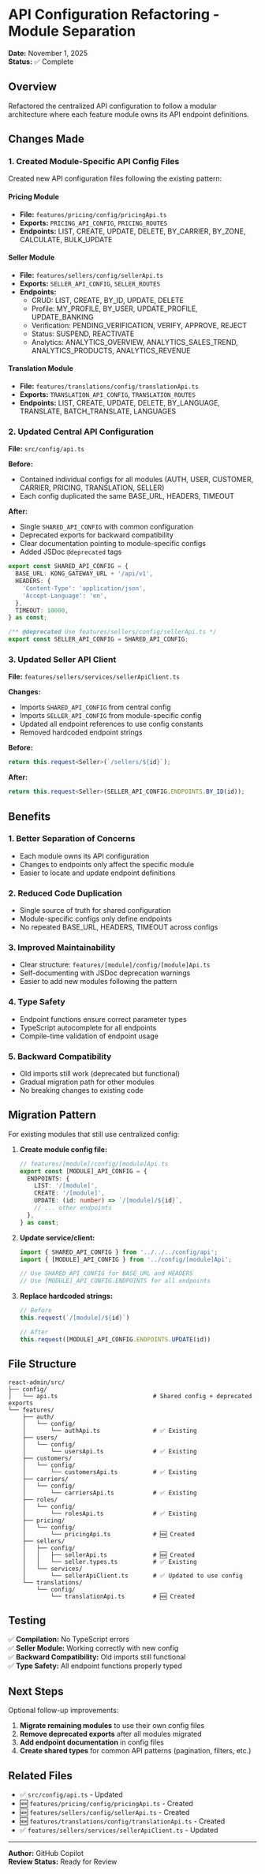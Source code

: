 # API Configuration Refactoring - Module Separation

**Date:** November 1, 2025  
**Status:** ✅ Complete

## Overview

Refactored the centralized API configuration to follow a modular architecture where each feature module owns its API endpoint definitions.

## Changes Made

### 1. Created Module-Specific API Config Files

Created new API configuration files following the existing pattern:

#### **Pricing Module**
- **File:** `features/pricing/config/pricingApi.ts`
- **Exports:** `PRICING_API_CONFIG`, `PRICING_ROUTES`
- **Endpoints:** LIST, CREATE, UPDATE, DELETE, BY_CARRIER, BY_ZONE, CALCULATE, BULK_UPDATE

#### **Seller Module**
- **File:** `features/sellers/config/sellerApi.ts`
- **Exports:** `SELLER_API_CONFIG`, `SELLER_ROUTES`
- **Endpoints:**
  - CRUD: LIST, CREATE, BY_ID, UPDATE, DELETE
  - Profile: MY_PROFILE, BY_USER, UPDATE_PROFILE, UPDATE_BANKING
  - Verification: PENDING_VERIFICATION, VERIFY, APPROVE, REJECT
  - Status: SUSPEND, REACTIVATE
  - Analytics: ANALYTICS_OVERVIEW, ANALYTICS_SALES_TREND, ANALYTICS_PRODUCTS, ANALYTICS_REVENUE

#### **Translation Module**
- **File:** `features/translations/config/translationApi.ts`
- **Exports:** `TRANSLATION_API_CONFIG`, `TRANSLATION_ROUTES`
- **Endpoints:** LIST, CREATE, UPDATE, DELETE, BY_LANGUAGE, TRANSLATE, BATCH_TRANSLATE, LANGUAGES

### 2. Updated Central API Configuration

**File:** `src/config/api.ts`

**Before:**
- Contained individual configs for all modules (AUTH, USER, CUSTOMER, CARRIER, PRICING, TRANSLATION, SELLER)
- Each config duplicated the same BASE_URL, HEADERS, TIMEOUT

**After:**
- Single `SHARED_API_CONFIG` with common configuration
- Deprecated exports for backward compatibility
- Clear documentation pointing to module-specific configs
- Added JSDoc `@deprecated` tags

```typescript
export const SHARED_API_CONFIG = {
  BASE_URL: KONG_GATEWAY_URL + '/api/v1',
  HEADERS: {
    'Content-Type': 'application/json',
    'Accept-Language': 'en',
  },
  TIMEOUT: 10000,
} as const;

/** @deprecated Use features/sellers/config/sellerApi.ts */
export const SELLER_API_CONFIG = SHARED_API_CONFIG;
```

### 3. Updated Seller API Client

**File:** `features/sellers/services/sellerApiClient.ts`

**Changes:**
- Imports `SHARED_API_CONFIG` from central config
- Imports `SELLER_API_CONFIG` from module-specific config
- Updated all endpoint references to use config constants
- Removed hardcoded endpoint strings

**Before:**
```typescript
return this.request<Seller>(`/sellers/${id}`);
```

**After:**
```typescript
return this.request<Seller>(SELLER_API_CONFIG.ENDPOINTS.BY_ID(id));
```

## Benefits

### 1. **Better Separation of Concerns**
- Each module owns its API configuration
- Changes to endpoints only affect the specific module
- Easier to locate and update endpoint definitions

### 2. **Reduced Code Duplication**
- Single source of truth for shared configuration
- Module-specific configs only define endpoints
- No repeated BASE_URL, HEADERS, TIMEOUT across configs

### 3. **Improved Maintainability**
- Clear structure: `features/[module]/config/[module]Api.ts`
- Self-documenting with JSDoc deprecation warnings
- Easier to add new modules following the pattern

### 4. **Type Safety**
- Endpoint functions ensure correct parameter types
- TypeScript autocomplete for all endpoints
- Compile-time validation of endpoint usage

### 5. **Backward Compatibility**
- Old imports still work (deprecated but functional)
- Gradual migration path for other modules
- No breaking changes to existing code

## Migration Pattern

For existing modules that still use centralized config:

1. **Create module config file:**
   ```typescript
   // features/[module]/config/[module]Api.ts
   export const [MODULE]_API_CONFIG = {
     ENDPOINTS: {
       LIST: '/[module]',
       CREATE: '/[module]',
       UPDATE: (id: number) => `/[module]/${id}`,
       // ... other endpoints
     },
   } as const;
   ```

2. **Update service/client:**
   ```typescript
   import { SHARED_API_CONFIG } from '../../../config/api';
   import { [MODULE]_API_CONFIG } from '../config/[module]Api';
   
   // Use SHARED_API_CONFIG for BASE_URL and HEADERS
   // Use [MODULE]_API_CONFIG.ENDPOINTS for all endpoints
   ```

3. **Replace hardcoded strings:**
   ```typescript
   // Before
   this.request(`/[module]/${id}`)
   
   // After
   this.request([MODULE]_API_CONFIG.ENDPOINTS.UPDATE(id))
   ```

## File Structure

```
react-admin/src/
├── config/
│   └── api.ts                           # Shared config + deprecated exports
└── features/
    ├── auth/
    │   └── config/
    │       └── authApi.ts               # ✅ Existing
    ├── users/
    │   └── config/
    │       └── usersApi.ts              # ✅ Existing
    ├── customers/
    │   └── config/
    │       └── customersApi.ts          # ✅ Existing
    ├── carriers/
    │   └── config/
    │       └── carriersApi.ts           # ✅ Existing
    ├── roles/
    │   └── config/
    │       └── rolesApi.ts              # ✅ Existing
    ├── pricing/
    │   └── config/
    │       └── pricingApi.ts            # 🆕 Created
    ├── sellers/
    │   ├── config/
    │   │   ├── sellerApi.ts             # 🆕 Created
    │   │   └── seller.types.ts          # ✅ Existing
    │   └── services/
    │       └── sellerApiClient.ts       # ✅ Updated to use config
    └── translations/
        └── config/
            └── translationApi.ts        # 🆕 Created
```

## Testing

✅ **Compilation:** No TypeScript errors  
✅ **Seller Module:** Working correctly with new config  
✅ **Backward Compatibility:** Old imports still functional  
✅ **Type Safety:** All endpoint functions properly typed

## Next Steps

Optional follow-up improvements:

1. **Migrate remaining modules** to use their own config files
2. **Remove deprecated exports** after all modules migrated
3. **Add endpoint documentation** in config files
4. **Create shared types** for common API patterns (pagination, filters, etc.)

## Related Files

- ✅ `src/config/api.ts` - Updated
- 🆕 `features/pricing/config/pricingApi.ts` - Created
- 🆕 `features/sellers/config/sellerApi.ts` - Created
- 🆕 `features/translations/config/translationApi.ts` - Created
- ✅ `features/sellers/services/sellerApiClient.ts` - Updated

---

**Author:** GitHub Copilot  
**Review Status:** Ready for Review
